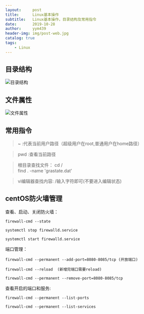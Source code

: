 ```yaml
---
layout:     post
title:      Linux基本操作
subtitle:   Linux基本操作，目录结构及常用指令
date:       2019-10-28
author:     yym439
header-img: img/post-web.jpg
catalog: true
tags:
    - Linux
---
```


## 目录结构

![目录结构](https://yym439.github.io/img/linux-1.jpg "linux目录结构")


## 文件属性

![文件属性](https://yym439.github.io/img/linux-2.jpg "文件属性")

## 常用指令

> ~ :代表当前用户路径（超级用户在root,普通用户在home路径）

> pwd :查看当前路径

> 根目录查找文件：
cd /  
find .  -name 'grastate.dat' 

>vi编辑器查找内容:
/输入字符即可(不要进入编辑状态)

## centOS防火墙管理

查看、启动、关闭防火墙：
```
firewall-cmd --state

systemctl stop firewalld.service

systemctl start firewalld.service
```

端口管理：
```
firewall-cmd --permanent --add-port=8080-8085/tcp (开放端口)

firewall-cmd --reload  (新增完端口需要reload)

firewall-cmd --permanent --remove-port=8080-8085/tcp
```

查看开启的端口和服务:
```
firewall-cmd --permanent --list-ports

firewall-cmd --permanent --list-services

```


